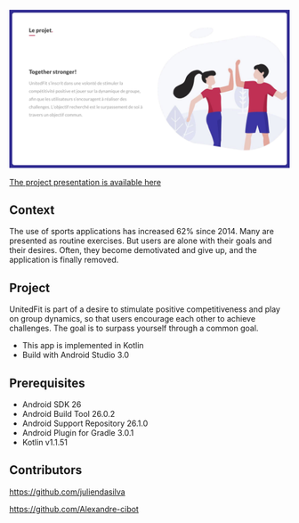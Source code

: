 ![Home page](https://raw.githubusercontent.com/juliendasilva/UnitedFit/master/Maquettes/UnitedFit.jpg)

[The project presentation is available here](https://github.com/juliendasilva/UnitedFit/blob/master/UnitedFit_Presentation.pdf)

## Context

The use of sports applications has increased 62% since 2014. Many are presented as routine exercises. But users are alone with their goals and their desires. Often, they become demotivated and give up, and the application is finally removed.

## Project

UnitedFit is part of a desire to stimulate positive competitiveness and play on group dynamics, so that users encourage each other to achieve challenges. The goal is to surpass yourself through a common goal.

* This app is implemented in Kotlin
* Build with Android Studio 3.0

## Prerequisites
* Android SDK 26
* Android Build Tool 26.0.2
* Android Support Repository 26.1.0
* Android Plugin for Gradle 3.0.1
* Kotlin v1.1.51

## Contributors

https://github.com/juliendasilva

https://github.com/Alexandre-cibot